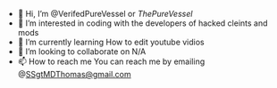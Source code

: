 - 👋 Hi, I’m @VerifedPureVessel or _ThePureVessel_
- 👀 I’m interested in coding with the developers of hacked cleints and mods
- 🌱 I’m currently learning How to edit youtube vidios
- 💞️ I’m looking to collaborate on N/A
- 📫 How to reach me You can reach me by emailing @SSgtMDThomas@gmail.com

<!---
VerifedPureVessel/VerifedPureVessel is a ✨ special ✨ repository because its `README.md` (this file) appears on your GitHub profile.
You can click the Preview link to take a look at your changes.
--->
